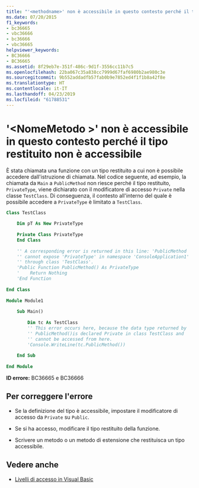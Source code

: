 ```yaml
---
title: "'<methodname>' non è accessibile in questo contesto perché il tipo restituito non è accessibile"
ms.date: 07/20/2015
f1_keywords:
- bc36665
- vbc36666
- bc36666
- vbc36665
helpviewer_keywords:
- BC36666
- BC36665
ms.assetid: 8f29eb7e-351f-486c-9d1f-3556cc11b7c5
ms.openlocfilehash: 22ba067c35a838cc7999d67faf6980b2ae980c3e
ms.sourcegitcommit: 9b552addadfb57fab0b9e7852ed4f1f1b8a42f8e
ms.translationtype: HT
ms.contentlocale: it-IT
ms.lasthandoff: 04/23/2019
ms.locfileid: "61788531"
---
```

# <a name="methodname-is-not-accessible-in-this-context-because-the-return-type-is-not-accessible"></a>'\<NomeMetodo >' non è accessibile in questo contesto perché il tipo restituito non è accessibile
È stata chiamata una funzione con un tipo restituito a cui non è possibile accedere dall'istruzione di chiamata. Nel codice seguente, ad esempio, la chiamata da `Main` a `PublicMethod` non riesce perché il tipo restituito, `PrivateType`, viene dichiarato con il modificatore di accesso `Private` nella classe `TestClass`. Di conseguenza, il contesto all'interno del quale è possibile accedere a `PrivateType` è limitato a `TestClass`.  
  
```vb  
Class TestClass  
  
    Dim pT As New PrivateType  
  
    Private Class PrivateType  
    End Class  
  
    '' A corresponding error is returned in this line: 'PublicMethod   
    '' cannot expose 'PrivateType' in namespace 'ConsoleApplication1'   
    '' through class 'TestClass'.  
    'Public Function PublicMethod() As PrivateType  
    '    Return Nothing  
    'End Function  
  
End Class  
  
Module Module1  
  
    Sub Main()  
  
        Dim tc As TestClass  
        '' This error occurs here, because the data type returned by   
        '' PublicMethod()is declared Private in class TestClass and   
        '' cannot be accessed from here.  
        'Console.WriteLine(tc.PublicMethod())  
  
    End Sub  
  
End Module  
```  
  
 **ID errore:** BC36665 e BC36666  
  
## <a name="to-correct-this-error"></a>Per correggere l'errore  
  
- Se la definizione del tipo è accessibile, impostare il modificatore di accesso da `Private` su `Public`.  
  
- Se si ha accesso, modificare il tipo restituito della funzione.  
  
- Scrivere un metodo o un metodo di estensione che restituisca un tipo accessibile.  
  
## <a name="see-also"></a>Vedere anche

- [Livelli di accesso in Visual Basic](../../visual-basic/programming-guide/language-features/declared-elements/access-levels.md)

